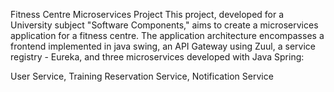 Fitness Centre Microservices Project
This project, developed for a University subject "Software Components," aims to create a microservices application for a fitness centre. The application architecture encompasses a frontend implemented in java swing, an API Gateway using Zuul, a service registry - Eureka, and three microservices developed with Java Spring:

User Service,
Training Reservation Service,
Notification Service
